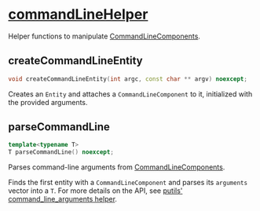 # [commandLineHelper](commandLineHelper.hpp)

Helper functions to manipulate [CommandLineComponents](../components/data/CommandLineComponent.md).

## createCommandLineEntity

```cpp
void createCommandLineEntity(int argc, const char ** argv) noexcept;
```

Creates an `Entity` and attaches a `CommandLineComponent` to it, initialized with the provided arguments.

## parseCommandLine

```cpp
template<typename T>
T parseCommandLine() noexcept;
```

Parses command-line arguments from [CommandLineComponents](../components/data/CommandLineComponent.md).

Finds the first entity with a `CommandLineComponent` and parses its `arguments` vector into a `T`. For more details on the API, see [putils' command_line_arguments helper](https://github.com/phisko/putils/blob/master/command_line_arguments.md).